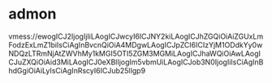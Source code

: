 # admon
vmess://ewogICJ2IjogIjIiLAogICJwcyI6ICJNY2kiLAogICJhZGQiOiAiZGUxLmFodzExLmZ1biIsCiAgInBvcnQiOiA4MDgwLAogICJpZCI6ICIzYjM1ODdkYy0wNDQzLTRmNjAtZWVhMy1kMGI5OTI5ZGM3MGMiLAogICJhaWQiOiAwLAogICJuZXQiOiAid3MiLAogICJ0eXBlIjogIm5vbmUiLAogICJob3N0IjogIiIsCiAgInBhdGgiOiAiLyIsCiAgInRscyI6ICJub25lIgp9
